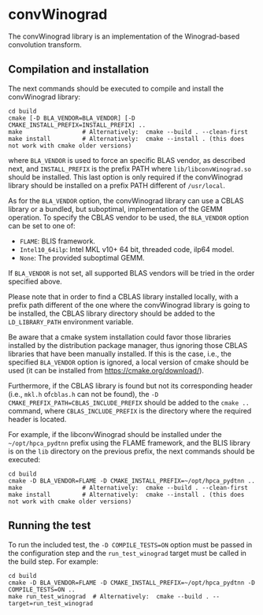 convWinograd
============

The convWinograd library is an implementation of the Winograd-based convolution transform.


Compilation and installation
----------------------------

The next commands should be executed to compile and install the convWinograd library:

```shell
cd build
cmake [-D BLA_VENDOR=BLA_VENDOR] [-D CMAKE_INSTALL_PREFIX=INSTALL_PREFIX] ..
make                 # Alternatively:  cmake --build . --clean-first
make install         # Alternatively:  cmake --install . (this does not work with cmake older versions)
```

where ``BLA_VENDOR`` is used to force an specific BLAS vendor, as described next, and ``INSTALL_PREFIX`` is the prefix
PATH where ``lib/libconvWinograd.so`` should be installed. This last option is only required if the convWinograd library
should be installed on a prefix PATH different of ``/usr/local``.

As for the ``BLA_VENDOR`` option, the convWinograd library can use a CBLAS library or a bundled, but suboptimal,
implementation of the GEMM operation. To specify the CBLAS vendor to be used, the ``BLA_VENDOR`` option can be set to
one of:

* ``FLAME``: BLIS framework.
* ``Intel10_64ilp``: Intel MKL v10+ 64 bit, threaded code, ilp64 model.
* ``None``: The provided suboptimal GEMM.

If ``BLA_VENDOR`` is not set, all supported BLAS vendors will be tried in the order specified above.

Please note that in order to find a CBLAS library installed locally, with a prefix path different of the one where the
convWinograd library is going to be installed, the CBLAS library directory should be added to the ``LD_LIBRARY_PATH``
environment variable.

Be aware that a cmake system installation could favor those libraries installed by the distribution package manager,
thus ignoring those CBLAS libraries that have been manually installed. If this is the case, i.e., the
specified ``BLA_VENDOR`` option is ignored, a local version of cmake should be used (it can be installed
from <https://cmake.org/download/>).

Furthermore, if the CBLAS library is found but not its corresponding header (i.e., ``mkl.h`` of``cblas.h`` can not be
found), the ``-D CMAKE_PREFIX_PATH=CBLAS_INCLUDE_PREFIX`` should be added to the ``cmake ..``
command, where  ``CBLAS_INCLUDE_PREFIX`` is the directory where the required header is located.

For example, if the libconvWinograd should be installed under the ``~/opt/hpca_pydtnn`` prefix using the FLAME
framework, and the BLIS library is on the ``lib`` directory on the previous prefix, the next commands should be
executed:

```shell
cd build
cmake -D BLA_VENDOR=FLAME -D CMAKE_INSTALL_PREFIX=~/opt/hpca_pydtnn ..
make                 # Alternatively:  cmake --build . --clean-first
make install         # Alternatively:  cmake --install . (this does not work with cmake older versions)
```

Running the test
----------------

To run the included test, the ``-D COMPILE_TESTS=ON`` option must be passed in the configuration step and
the ``run_test_winograd`` target must be called in the build step. For example:

```shell
cd build
cmake -D BLA_VENDOR=FLAME -D CMAKE_INSTALL_PREFIX=~/opt/hpca_pydtnn -D COMPILE_TESTS=ON ..
make run_test_winograd  # Alternatively:  cmake --build . --target=run_test_winograd
```
